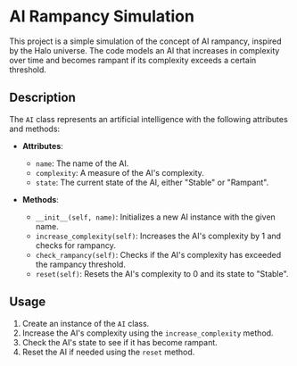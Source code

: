 # AI Rampancy Simulation

This project is a simple simulation of the concept of AI rampancy, inspired by the Halo universe. The code models an AI that increases in complexity over time and becomes rampant if its complexity exceeds a certain threshold.

## Description

The `AI` class represents an artificial intelligence with the following attributes and methods:

- **Attributes**:
  - `name`: The name of the AI.
  - `complexity`: A measure of the AI's complexity.
  - `state`: The current state of the AI, either "Stable" or "Rampant".

- **Methods**:
  - `__init__(self, name)`: Initializes a new AI instance with the given name.
  - `increase_complexity(self)`: Increases the AI's complexity by 1 and checks for rampancy.
  - `check_rampancy(self)`: Checks if the AI's complexity has exceeded the rampancy threshold.
  - `reset(self)`: Resets the AI's complexity to 0 and its state to "Stable".

## Usage

1. Create an instance of the `AI` class.
2. Increase the AI's complexity using the `increase_complexity` method.
3. Check the AI's state to see if it has become rampant.
4. Reset the AI if needed using the `reset` method.
